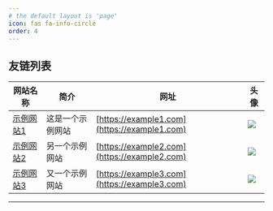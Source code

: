 ```yaml
---
# the default layout is 'page'
icon: fas fa-info-circle
order: 4
---
```


## 友链列表

| 网站名称 | 简介 | 网址 | 头像 |
|---------|------|------|------|
| [示例网站1](https://example1.com) | 这是一个示例网站 | [https://example1.com](https://example1.com) | ![](https://example1.com/logo.png) |
| [示例网站2](https://example2.com) | 另一个示例网站 | [https://example2.com](https://example2.com) | ![](https://example2.com/logo.png) |
| [示例网站3](https://example3.com) | 又一个示例网站 | [https://example3.com](https://example3.com) | ![](https://example3.com/logo.png) |

---
